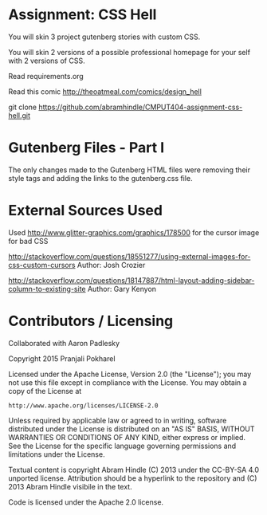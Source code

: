 Assignment: CSS Hell
====================

You will skin 3 project gutenberg stories with custom CSS.

You will skin 2 versions of a possible professional homepage for your
self with 2 versions of CSS.

Read requirements.org

Read this comic http://theoatmeal.com/comics/design_hell

git clone https://github.com/abramhindle/CMPUT404-assignment-css-hell.git

Gutenberg Files - Part I
=========================
The only changes made to the Gutenberg HTML files were removing their style tags and adding the links to the gutenberg.css file. 

External Sources Used
==========================

Used http://www.glitter-graphics.com/graphics/178500 for the cursor image for bad CSS

http://stackoverflow.com/questions/18551277/using-external-images-for-css-custom-cursors 
Author: Josh Crozier

http://stackoverflow.com/questions/18147887/html-layout-adding-sidebar-column-to-existing-site
Author: Gary Kenyon

Contributors / Licensing
=================

Collaborated with Aaron Padlesky

Copyright 2015 Pranjali Pokharel

Licensed under the Apache License, Version 2.0 (the "License");
you may not use this file except in compliance with the License.
You may obtain a copy of the License at

    http://www.apache.org/licenses/LICENSE-2.0

Unless required by applicable law or agreed to in writing, software
distributed under the License is distributed on an "AS IS" BASIS,
WITHOUT WARRANTIES OR CONDITIONS OF ANY KIND, either express or implied.
See the License for the specific language governing permissions and
limitations under the License.

Textual content is copyright Abram Hindle (C) 2013 under the CC-BY-SA
4.0 unported license. Attribution should be a hyperlink to the
repository and (C) 2013 Abram Hindle visibile in the text.

Code is licensed under the Apache 2.0 license.


